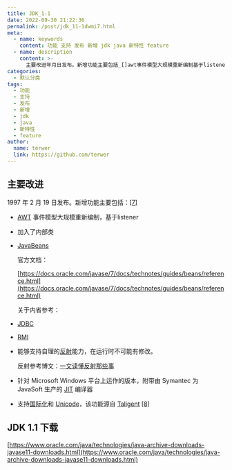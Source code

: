 ```yaml
---
title: JDK_1-1
date: 2022-09-30 21:22:36
permalink: /post/jdk_11-1dwmi7.html
meta:
  - name: keywords
    content: 功能 支持 发布 新增 jdk java 新特性 feature
  - name: description
    content: >-
      主要改进年月日发布。新增功能主要包括_[]awt事件模型大规模重新编制基于listener加入了内部类javabeans官方文档_https_docsoraclecomjavasedocstechnotesguidesbeansreferencehtml关于内省参考_jdbcrmi能够支持自理的反射能力在运行时不可能有修改。反射参考博文_一文读懂反射那些事针对microsoftwindows平台上运作的版本附带由symantec为javasoft生产的jit编译器支持国际化和unicode该功能源自tal
categories:
  - 默认分类
tags:
  - 功能
  - 支持
  - 发布
  - 新增
  - jdk
  - java
  - 新特性
  - feature
author:
  name: terwer
  link: https://github.com/terwer
---
```



## 主要改进

1997 年 2 月 19 日发布。新增功能主要包括：[[7]](https://zh.wikipedia.org/wiki/Java%E7%89%88%E6%9C%AC%E6%AD%B7%E5%8F%B2#cite_note-pr11-7)

* [AWT](https://zh.wikipedia.org/wiki/AWT "AWT") 事件模型大规模重新编制，基于listener
* 加入了内部类
* [JavaBeans](https://zh.wikipedia.org/wiki/JavaBeans "JavaBeans")

  官方文档：

  [https://docs.oracle.com/javase/7/docs/technotes/guides/beans/reference.html](https://docs.oracle.com/javase/7/docs/technotes/guides/beans/reference.html)

  关于内省参考：
* [JDBC](https://zh.wikipedia.org/wiki/Java%E6%95%B0%E6%8D%AE%E5%BA%93%E8%BF%9E%E6%8E%A5 "Java数据库连接")
* [RMI](https://zh.wikipedia.org/wiki/Java%E8%BF%9C%E7%A8%8B%E6%96%B9%E6%B3%95%E8%B0%83%E7%94%A8 "Java远程方法调用")
* 能够支持自理的[反射](https://zh.wikipedia.org/wiki/%E5%8F%8D%E5%B0%84%E5%BC%8F%E7%BC%96%E7%A8%8B "反射式编程")能力，在运行时不可能有修改。

  反射参考博文：[一文读懂反射那些事](https://blog.csdn.net/j080624/article/category/7213234)
* 针对 Microsoft Windows 平台上运作的版本，附带由 Symantec 为 JavaSoft 生产的 [JIT](https://zh.wikipedia.org/wiki/%E5%8D%B3%E6%99%82%E7%B7%A8%E8%AD%AF "即时编译") 编译器
* 支持[国际化](https://zh.wikipedia.org/wiki/%E5%9B%BD%E9%99%85%E5%8C%96%E4%B8%8E%E6%9C%AC%E5%9C%B0%E5%8C%96 "国际化与本地化")和 [Unicode](https://zh.wikipedia.org/wiki/Unicode "Unicode")，该功能源自 [Taligent](https://zh.wikipedia.org/w/index.php?title=Taligent&action=edit&redlink=1 "Taligent（页面不存在）") [[8]](https://zh.wikipedia.org/wiki/Java%E7%89%88%E6%9C%AC%E6%AD%B7%E5%8F%B2#cite_note-taligentau-8)

## JDK 1.1 下载

[https://www.oracle.com/java/technologies/java-archive-downloads-javase11-downloads.html](https://www.oracle.com/java/technologies/java-archive-downloads-javase11-downloads.html)

‍
